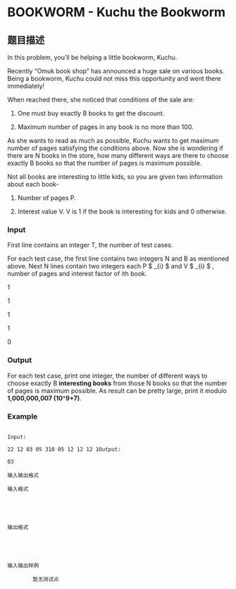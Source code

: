 # BOOKWORM - Kuchu the Bookworm

## 题目描述

In this problem, you’ll be helping a little bookworm, Kuchu.

Recently “Omuk book shop” has announced a huge sale on various books. Being a bookworm, Kuchu could not miss this opportunity and went there immediately!

When reached there, she noticed that conditions of the sale are:

1. One must buy exactly B books to get the discount.

2. Maximum number of pages in any book is no more than 100.

As she wants to read as much as possible, Kuchu wants to get maximum number of pages satisfying the conditions above. Now she is wondering if there are N books in the store, how many different ways are there to choose exactly B books so that the number of pages is maximum possible.

Not all books are interesting to little kids, so you are given two information about each book-

1. Number of pages P.

2. Interest value V. V is 1 if the book is interesting for kids and 0 otherwise.

### Input

First line contains an integer T, the number of test cases.

For each test case, the first line contains two integers N and B as mentioned above. Next N lines contain two integers each P $ _{i} $ and V $ _{i} $ , number of pages and interest factor of ith book.

1

1

1

1

0

### Output

For each test case, print one integer, the number of different ways to choose exactly B **interesting books** from those N books so that the number of pages is maximum possible. As result can be pretty large, print it modulo **1,000,000,007 (10^9+7)**.

### Example

```

Input:

22 12 03 05 310 05 12 12 12 1Output:

03

```

    输入输出格式

    输入格式

    

    

    输出格式

    

    

    输入输出样例

            暂无测试点

    

    

    

<!--  -->

